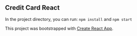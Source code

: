 ## Credit Card React

In the project directory, you can run: `npm install` and `npm start`

This project was bootstrapped with [Create React App](https://github.com/facebook/create-react-app).
